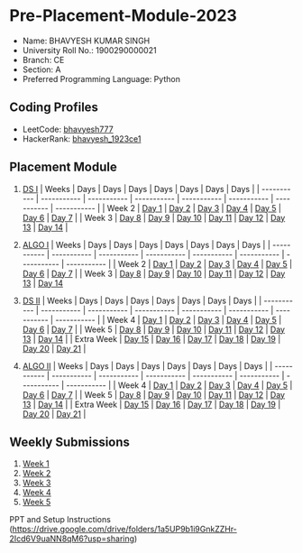 # Pre-Placement-Module-2023

- Name: BHAVYESH KUMAR SINGH
- University Roll No.: 1900290000021
- Branch: CE
- Section: A
- Preferred Programming Language: Python

## Coding Profiles
- LeetCode: [bhavyesh777](https://leetcode.com/bhavyesh777/)
- HackerRank: [bhavyesh_1923ce1](https://www.hackerrank.com/bhavyesh_1923ce1)

## Placement Module
1. [DS I](https://github.com/bhavyesh777/Pre-Placement-Module-2023/tree/main/DS%20I)
    | Weeks | Days | Days | Days | Days | Days | Days | Days |
    | ----------- | ----------- | ----------- | ----------- | ----------- | ----------- | ----------- | ----------- | 
    | Week 2 | [Day 1](https://github.com/bhavyesh777/Pre-Placement-Module-2023/tree/main/DS%20I/Day%201) | [Day 2](https://github.com/bhavyesh777/Pre-Placement-Module-2023/tree/main/DS%20I/Day%202) | [Day 3](https://github.com/bhavyesh777/Pre-Placement-Module-2023/tree/main/DS%20I/Day%203) | [Day 4](https://github.com/bhavyesh777/Pre-Placement-Module-2023/tree/main/DS%20I/Day%204) | [Day 5](https://github.com/bhavyesh777/Pre-Placement-Module-2023/tree/main/DS%20I/Day%205) | [Day 6](https://github.com/bhavyesh777/Pre-Placement-Module-2023/tree/main/DS%20I/Day%206) | [Day 7](https://github.com/bhavyesh777/Pre-Placement-Module-2023/tree/main/DS%20I/Day%207) |
    | Week 3 | [Day 8](https://github.com/bhavyesh777/Pre-Placement-Module-2023/tree/main/DS%20I/Day%208) | [Day 9](https://github.com/bhavyesh777/Pre-Placement-Module-2023/tree/main/DS%20I/Day%209) | [Day 10](https://github.com/bhavyesh777/Pre-Placement-Module-2023/tree/main/DS%20I/Day%2010) | [Day 11](https://github.com/bhavyesh777/Pre-Placement-Module-2023/tree/main/DS%20I/Day%2011) | [Day 12](https://github.com/bhavyesh777/Pre-Placement-Module-2023/tree/main/DS%20I/Day%2012) | [Day 13](https://github.com/bhavyesh777/Pre-Placement-Module-2023/tree/main/DS%20I/Day%2013) | [Day 14](https://github.com/bhavyesh777/Pre-Placement-Module-2023/tree/main/DS%20I/Day%2014) |
    
2. [ALGO I](https://github.com/bhavyesh777/Pre-Placement-Module-2023/tree/main/ALGO%20I)
    | Weeks | Days | Days | Days | Days | Days | Days | Days |
    | ----------- | ----------- | ----------- | ----------- | ----------- | ----------- | ----------- | ----------- |
    | Week 2 | [Day 1](https://github.com/bhavyesh777/Pre-Placement-Module-2023/tree/main/ALGO%20I/Day%201) | [Day 2](https://github.com/bhavyesh777/Pre-Placement-Module-2023/tree/main/ALGO%20I/Day%202) | [Day 3](https://github.com/bhavyesh777/Pre-Placement-Module-2023/tree/main/ALGO%20I/Day%203) | [Day 4](https://github.com/bhavyesh777/Pre-Placement-Module-2023/tree/main/ALGO%20I/Day%204) | [Day 5](https://github.com/bhavyesh777/Pre-Placement-Module-2023/tree/main/ALGO%20I/Day%205) | [Day 6](https://github.com/bhavyesh777/Pre-Placement-Module-2023/tree/main/ALGO%20I/Day%206) | [Day 7](https://github.com/bhavyesh777/Pre-Placement-Module-2023/tree/main/ALGO%20I/Day%207) |
    | Week 3 | [Day 8](https://github.com/bhavyesh777/Pre-Placement-Module-2023/tree/main/ALGO%20I/Day%208) | [Day 9](https://github.com/bhavyesh777/Pre-Placement-Module-2023/tree/main/ALGO%20I/Day%209) | [Day 10](https://github.com/bhavyesh777/Pre-Placement-Module-2023/tree/main/ALGO%20I/Day%2010) | [Day 11](https://github.com/bhavyesh777/Pre-Placement-Module-2023/tree/main/ALGO%20I/Day%2011) | [Day 12](https://github.com/bhavyesh777/Pre-Placement-Module-2023/tree/main/ALGO%20I/Day%2012) | [Day 13](https://github.com/bhavyesh777/Pre-Placement-Module-2023/tree/main/ALGO%20I/Day%2013) | [Day 14](https://github.com/bhavyesh777/Pre-Placement-Module-2023/tree/main/ALGO%20I/Day%2014)  
    
3. [DS II](https://github.com/bhavyesh777/Pre-Placement-Module-2023/tree/main/DS%20II)
    | Weeks | Days | Days | Days | Days | Days | Days | Days |
    | ----------- | ----------- | ----------- | ----------- | ----------- | ----------- | ----------- | ----------- |
    | Week 4 | [Day 1](https://github.com/bhavyesh777/Pre-Placement-Module-2023/tree/main/DS%20II/Day%201) | [Day 2](https://github.com/bhavyesh777/Pre-Placement-Module-2023/tree/main/DS%20II/Day%202) | [Day 3](https://github.com/bhavyesh777/Pre-Placement-Module-2023/tree/main/DS%20II/Day%203) | [Day 4](https://github.com/bhavyesh777/Pre-Placement-Module-2023/tree/main/DS%20II/Day%204) | [Day 5](https://github.com/bhavyesh777/Pre-Placement-Module-2023/tree/main/DS%20II/Day%205) | [Day 6](https://github.com/bhavyesh777/Pre-Placement-Module-2023/tree/main/DS%20II/Day%206) | [Day 7](https://github.com/bhavyesh777/Pre-Placement-Module-2023/tree/main/DS%20II/Day%207) | 
    | Week 5 | [Day 8](https://github.com/bhavyesh777/Pre-Placement-Module-2023/tree/main/DS%20II/Day%208) | [Day 9](https://github.com/bhavyesh777/Pre-Placement-Module-2023/tree/main/DS%20II/Day%209) | [Day 10](https://github.com/bhavyesh777/Pre-Placement-Module-2023/tree/main/DS%20II/Day%2010) | [Day 11](https://github.com/bhavyesh777/Pre-Placement-Module-2023/tree/main/DS%20II/Day%2011) | [Day 12](https://github.com/bhavyesh777/Pre-Placement-Module-2023/tree/main/DS%20II/Day%2012) | [Day 13](https://github.com/bhavyesh777/Pre-Placement-Module-2023/tree/main/DS%20II/Day%2013) | [Day 14](https://github.com/bhavyesh777/Pre-Placement-Module-2023/tree/main/DS%20II/Day%2014) |
    | Extra Week | [Day 15](https://github.com/bhavyesh777/Pre-Placement-Module-2023/tree/main/DS%20II/Day%2015) | [Day 16](https://github.com/bhavyesh777/Pre-Placement-Module-2023/tree/main/DS%20II/Day%2016) | [Day 17](https://github.com/bhavyesh777/Pre-Placement-Module-2023/tree/main/DS%20II/Day%2017) | [Day 18](https://github.com/bhavyesh777/Pre-Placement-Module-2023/tree/main/DS%20II/Day%2018) | [Day 19](https://github.com/bhavyesh777/Pre-Placement-Module-2023/tree/main/DS%20II/Day%2019) | [Day 20](https://github.com/bhavyesh777/Pre-Placement-Module-2023/tree/main/DS%20II/Day%2020) | [Day 21](https://github.com/bhavyesh777/Pre-Placement-Module-2023/tree/main/DS%20II/Day%2021) |
    
4. [ALGO II](https://github.com/bhavyesh777/Pre-Placement-Module-2023/tree/main/ALGO%20II)
    | Weeks | Days | Days | Days | Days | Days | Days | Days |
    | ----------- | ----------- | ----------- | ----------- | ----------- | ----------- | ----------- | ----------- |
    | Week 4 | [Day 1](https://github.com/bhavyesh777/Pre-Placement-Module-2023/tree/main/ALGO%20II/Day%201) | [Day 2](https://github.com/bhavyesh777/Pre-Placement-Module-2023/tree/main/ALGO%20II/Day%202) | [Day 3](https://github.com/bhavyesh777/Pre-Placement-Module-2023/tree/main/ALGO%20II/Day%203) | [Day 4](https://github.com/bhavyesh777/Pre-Placement-Module-2023/tree/main/ALGO%20II/Day%204) | [Day 5](https://github.com/bhavyesh777/Pre-Placement-Module-2023/tree/main/ALGO%20II/Day%205) | [Day 6](https://github.com/bhavyesh777/Pre-Placement-Module-2023/tree/main/ALGO%20II/Day%206) | [Day 7](https://github.com/bhavyesh777/Pre-Placement-Module-2023/tree/main/ALGO%20II/Day%207) |
    | Week 5 | [Day 8](https://github.com/bhavyesh777/Pre-Placement-Module-2023/tree/main/ALGO%20II/Day%208) | [Day 9](https://github.com/bhavyesh777/Pre-Placement-Module-2023/tree/main/ALGO%20II/Day%209) | [Day 10](https://github.com/bhavyesh777/Pre-Placement-Module-2023/tree/main/ALGO%20II/Day%2010) | [Day 11](https://github.com/bhavyesh777/Pre-Placement-Module-2023/tree/main/ALGO%20II/Day%2011) | [Day 12](https://github.com/bhavyesh777/Pre-Placement-Module-2023/tree/main/ALGO%20II/Day%2012) | [Day 13](https://github.com/bhavyesh777/Pre-Placement-Module-2023/tree/main/ALGO%20II/Day%2013) | [Day 14](https://github.com/bhavyesh777/Pre-Placement-Module-2023/tree/main/ALGO%20II/Day%2014) |
    | Extra Week | [Day 15](https://github.com/bhavyesh777/Pre-Placement-Module-2023/tree/main/ALGO%20II/Day%2015) | [Day 16](https://github.com/bhavyesh777/Pre-Placement-Module-2023/tree/main/ALGO%20II/Day%2016) | [Day 17](https://github.com/bhavyesh777/Pre-Placement-Module-2023/tree/main/ALGO%20II/Day%2017) | [Day 18](https://github.com/bhavyesh777/Pre-Placement-Module-2023/tree/main/ALGO%20II/Day%2018) | [Day 19](https://github.com/bhavyesh777/Pre-Placement-Module-2023/tree/main/ALGO%20II/Day%2019) | [Day 20](https://github.com/bhavyesh777/Pre-Placement-Module-2023/tree/main/ALGO%20II/Day%2020) | [Day 21](https://github.com/bhavyesh777/Pre-Placement-Module-2023/tree/main/ALGO%20II/Day%2021) |

## Weekly Submissions
1. [Week 1](https://github.com/bhavyesh777/Pre-Placement-Module-2023/tree/main/Weekly%20Submissions/Week%201)
2. [Week 2](https://github.com/bhavyesh777/Pre-Placement-Module-2023/tree/main/Weekly%20Submissions/Week%202)
3. [Week 3](https://github.com/bhavyesh777/Pre-Placement-Module-2023/tree/main/Weekly%20Submissions/Week%203)
4. [Week 4](https://github.com/bhavyesh777/Pre-Placement-Module-2023/tree/main/Weekly%20Submissions/Week%204)
5. [Week 5](https://github.com/bhavyesh777/Pre-Placement-Module-2023/tree/main/Weekly%20Submissions/Week%205)


PPT and Setup Instructions    
(https://drive.google.com/drive/folders/1a5UP9b1i9GnkZZHr-2Icd6V9uaNN8qM6?usp=sharing)
